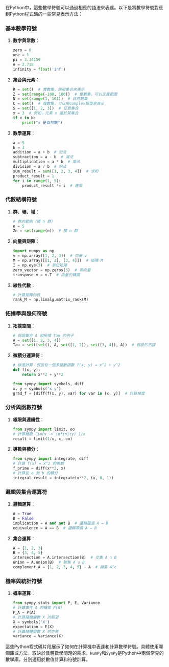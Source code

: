 在Python中，這些數學符號可以通過相應的語法來表達。以下是將數學符號對應到Python程式碼的一些常見表示方法：

### 基本數學符號
1. **數字與常數**：
   ```python
   zero = 0
   one = 1
   pi = 3.14159
   e = 2.718
   infinity = float('inf')
   ```

2. **集合與元素**：
   ```python
   R = set()  # 實數集，使用集合來表示
   Z = set(range(-100, 100))  # 整數集，可以定義範圍
   N = set(range(1, 101))  # 自然數集
   C = set()  # 複數集，可以用complex類型來表示
   S = set([1, 2, 3])  # 任意集合
   x = 3  # 例如，元素 x 屬於某集合
   if x in N:
       print("x 是自然數")
   ```

3. **數學運算**：
   ```python
   a = 5
   b = 3
   addition = a + b  # 加法
   subtraction = a - b  # 減法
   multiplication = a * b  # 乘法
   division = a / b  # 除法
   sum_result = sum([1, 2, 3, 4])  # 求和
   product_result = 1
   for i in range(1, 5):
       product_result *= i  # 連乘
   ```

### 代數結構符號
1. **群、環、域**：
   ```python
   # 群的範例（模 n 群）
   n = 5
   Zn = set(range(n))  # 模 n 群
   ```

2. **向量與矩陣**：
   ```python
   import numpy as np
   v = np.array([1, 2, 3])  # 向量 v
   M = np.array([[1, 2], [3, 4]])  # 矩陣 M
   I = np.eye(3)  # 單位矩陣
   zero_vector = np.zeros(3)  # 零向量
   transpose_v = v.T  # 向量的轉置
   ```

3. **線性代數**：
   ```python
   # 計算矩陣的秩
   rank_M = np.linalg.matrix_rank(M)
   ```

### 拓撲學與幾何符號
1. **拓撲空間**：
   ```python
   # 假設集合 A 和拓撲 Tau 的例子
   A = set([1, 2, 3, 4])
   Tau = set([set(), A, set([1, 2]), set([3, 4]), A])  # 假設的拓撲
   ```

2. **微積分運算符**：
   ```python
   # 梯度計算：假設有一個多變數函數 f(x, y) = x^2 + y^2
   def f(x, y):
       return x**2 + y**2

   from sympy import symbols, diff
   x, y = symbols('x y')
   grad_f = [diff(f(x, y), var) for var in (x, y)]  # 計算梯度
   ```

### 分析與函數符號
1. **極限與連續性**：
   ```python
   from sympy import limit, oo
   # 計算極限 lim(x -> infinity) 1/x
   result = limit(1/x, x, oo)
   ```

2. **導數與積分**：
   ```python
   from sympy import integrate, diff
   # 計算 f(x) = x^2 的導數
   f_prime = diff(x**2, x)
   # 計算從 a 到 b 的積分
   integral_result = integrate(x**2, (x, 0, 1))
   ```

### 邏輯與集合運算符
1. **邏輯運算**：
   ```python
   A = True
   B = False
   implication = A and not B  # 邏輯蘊涵 A → B
   equivalence = A == B  # 邏輯等價 A ↔ B
   ```

2. **集合運算**：
   ```python
   A = {1, 2, 3}
   B = {3, 4, 5}
   intersection = A.intersection(B)  # 交集 A ∩ B
   union = A.union(B)  # 聯集 A ∪ B
   complement_A = {1, 2, 3, 4, 5} - A  # 補集 A^c
   ```

### 機率與統計符號
1. **概率運算**：
   ```python
   from sympy.stats import P, E, Variance
   # 計算事件 A 的概率 P(A)
   P_A = P(A)
   # 計算隨機變數 X 的期望
   X = symbols('X')
   expectation = E(X)
   # 計算隨機變數 X 的方差
   variance = Variance(X)
   ```

這些Python程式碼片段展示了如何在計算機中表達和計算數學符號。具體使用哪個庫或方法，取決於具體數學問題的需求。`NumPy`和`SymPy`是Python中兩個常見的數學庫，分別適用於數值計算和符號計算。